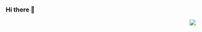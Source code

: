 ### Hi there 👋

<img align="right" src="https://github-readme-stats.vercel.app/api?username=GGXXLL&show_icons=true&icon_color=CE1D2D&text_color=718096&bg_color=ffffff&hide_title=true" />

<!--
**GGXXLL/GGXXLL** is a ✨ _special_ ✨ repository because its `README.md` (this file) appears on your GitHub profile.


Here are some ideas to get you started:

- 🔭 I’m currently working on ...
- 🌱 I’m currently learning ...
- 👯 I’m looking to collaborate on ...
- 🤔 I’m looking for help with ...
- 💬 Ask me about ...
- 📫 How to reach me: ...
- 😄 Pronouns: ...
- ⚡ Fun fact: ...
-->
